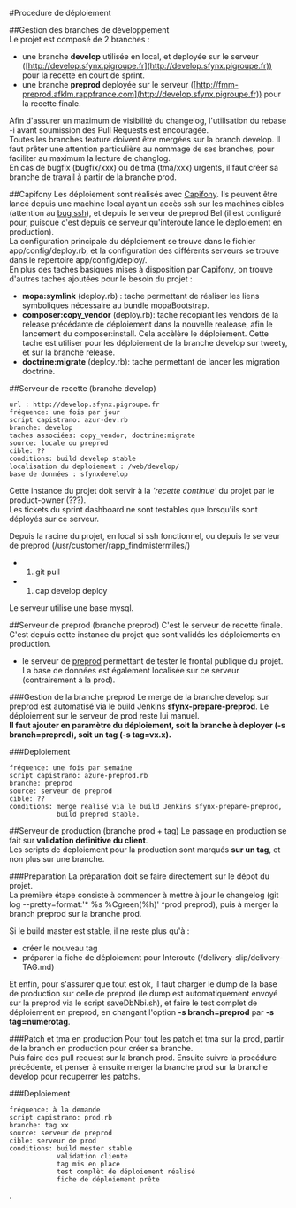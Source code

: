 #Procedure de déploiement

##Gestion des branches de développement   
Le projet est composé de 2 branches :

* une branche **develop** utilisée en local, et deployée sur le serveur  ([http://develop.sfynx.pigroupe.fr](http://develop.sfynx.pigroupe.fr))  pour la recette en court de sprint.
* une branche **preprod** deployée  sur le serveur  ([http://fmm-preprod.afklm.rappfrance.com](http://develop.sfynx.pigroupe.fr))  pour la recette finale.

Afin d'assurer un maximum de visibilité du changelog, l'utilisation du rebase -i avant soumission des Pull Requests est encouragée.     
Toutes les branches feature doivent être mergées sur la branch develop. Il faut prêter une attention particulière au nommage de ses branches, pour faciliter au maximum la lecture de changlog.        
En cas de bugfix (bugfix/xxx) ou de tma (tma/xxx) urgents, il faut créer sa branche de travail à partir de la branche prod.    

##Capifony
Les déploiement sont réalisés avec [Capifony](http://capifony.org/). Ils peuvent être lancé depuis une machine local ayant un accès ssh sur les machines cibles (attention au [bug ssh](https://bugs.launchpad.net/ubuntu/+source/openssh/+bug/708493/comments/46)), et depuis le serveur de preprod Bel (il est configuré pour, puisque c'est depuis ce serveur qu'interoute lance le deploiement en production).    
La configuration principale du déploiement se trouve dans le fichier app/config/deploy.rb, et la configuration des différents serveurs se trouve dans le repertoire app/config/deploy/.    
En plus des taches basiques mises à disposition par Capifony, on trouve d'autres taches ajoutées pour le besoin du projet :

* **mopa:symlink** (deploy.rb) : tache permettant de réaliser les liens symboliques nécessaire au bundle mopaBootstrap.     
* **composer:copy_vendor** (deploy.rb): tache recopiant les vendors de la release précédante de déploiement dans la nouvelle realease, afin le lancement du composer:install. Cela accèlère le déploiement. Cette tache est utiliser pour les déploiement de la branche develop sur tweety, et sur la branche release.    
* **doctrine:migrate** (deploy.rb): tache permettant de lancer les migration doctrine. 

##Serveur de recette (branche develop)

    url : http://develop.sfynx.pigroupe.fr 
    fréquence: une fois par jour      
    script capistrano: azur-dev.rb
    branche: develop         
    taches associées: copy_vendor, doctrine:migrate
    source: locale ou preprod
    cible: ??
    conditions: build develop stable
    localisation du deploiement : /web/develop/
    base de données : sfynxdevelop

Cette instance du projet doit servir à la *'recette continue'* du projet par le product-owner (???).   
Les tickets du sprint dashboard ne sont testables que lorsqu'ils sont déployés sur ce serveur.    

Depuis la racine du projet, en local si ssh fonctionnel, ou depuis le serveur de preprod (/usr/customer/rapp_findmistermiles/)

* 1) git pull
* 1) cap develop deploy

Le serveur utilise une base mysql.     

##Serveur de preprod (branche preprod)
C'est le serveur de recette finale. C'est depuis cette instance du projet que sont validés les déploiements en production.

* le serveur de [preprod](http://develop.sfynx.pigroupe.fr/) permettant de tester le frontal publique du projet. La base de données est également localisée sur ce serveur (contrairement à la prod).

###Gestion de la branche preprod
Le merge de la branche develop sur preprod est automatisé via le build Jenkins **sfynx-prepare-preprod**. 
Le déploiement sur le serveur de prod reste lui manuel.    
**Il faut ajouter en paramètre du déploiement, soit la branche à deployer (-s branch=preprod), soit un tag (-s tag=vx.x).**    

###Deploiement

    fréquence: une fois par semaine      
    script capistrano: azure-preprod.rb
    branche: preprod         
    source: serveur de preprod
    cible: ??
    conditions: merge réalisé via le build Jenkins sfynx-prepare-preprod, 
                build preprod stable.

##Serveur de production (branche prod + tag)
Le passage en production se fait sur **validation definitive du client**.    
Les scripts de deploiement pour la production sont marqués **sur un tag**, et non plus sur une branche.    

###Préparation
La préparation doit se faire directement sur le dépot du projet.    
La première étape consiste à commencer à mettre à jour le changelog (git log --pretty=format:'* %s %Cgreen(%h)' ^prod preprod), puis à merger la branch preprod sur la branche prod.  


Si le build master est stable, il ne reste plus qu'à :

* créer le nouveau tag
* préparer la fiche de déploiement pour Interoute (/delivery-slip/delivery-TAG.md)

Et enfin, pour s'assurer que tout est ok, il faut charger le dump de la base de production sur celle de preprod (le dump est automatiquement envoyé sur la preprod via le script saveDbNbi.sh), et faire le test complet de déploiement en preprod, en changant l'option **-s branch=preprod** par **-s tag=numerotag**.  

###Patch et tma en production
Pour tout les patch et tma sur la prod, partir de la branch en production pour créer sa branche.      
Puis faire des pull request sur la branch prod. Ensuite suivre la procédure précédente, et penser à ensuite merger la branche prod sur la branche develop pour recuperrer les patchs.
  

###Deploiement
     
    fréquence: à la demande         
    script capistrano: prod.rb
    branche: tag xx         
    source: serveur de preprod
    cible: serveur de prod
    conditions: build mester stable
                validation cliente
                tag mis en place
                test complèt de déploiement réalisé
                fiche de déploiement prête       


.